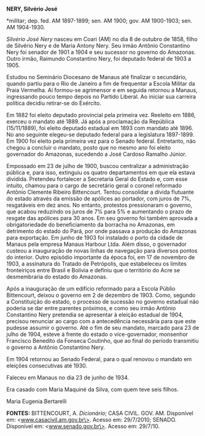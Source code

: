**NERY, Silvério José**

\*militar; dep. fed. AM 1897-1899; sen. AM 1900; gov. AM 1900-1903; sen.
AM 1904-1930.

*Silvério José Nery* nasceu em Coari (AM) no dia 8 de outubro de 1858,
filho de Silvério Nery e de Maria Antony Nery. Seu irmão Antônio
Constantino Nery foi senador de 1901 a 1904 e seu sucessor no governo do
Amazonas. Outro irmão, Raimundo Constantino Nery, foi deputado federal
de 1903 a 1905.

Estudou no Seminário Diocesano de Manaus até finalizar o secundário,
quando partiu para o Rio de Janeiro a fim de frequentar a Escola Militar
da Praia Vermelha. Aí formou-se agrimensor e em seguida retornou a
Manaus, ingressando pouco tempo depois no Partido Liberal. Ao iniciar
sua carreira política decidiu retirar-se do Exército.

Em 1882 foi eleito deputado provincial pela primeira vez. Reeleito em
1886, exerceu o mandato até 1889. Já após a proclamação da República
(15/11/1889), foi eleito deputado estadual em 1893 com mandato até 1896.
No ano seguinte elegeu-se deputado federal para a legislatura 1897-1899.
Em 1900 foi eleito pela primeira vez para o Senado federal. Entretanto,
não chegou a concluir o mandato, posto que no mesmo ano foi eleito
governador do Amazonas, sucedendo a José Cardoso Ramalho Júnior.

Empossado em 23 de julho de 1900, buscou centralizar a administração
pública e, para isso, extinguiu os quatro departamentos em que ela
estava dividida. Pretendeu fortalecer a Secretaria Geral do Estado e,
com esse intuito, chamou para o cargo de secretário geral o coronel
reformado Antônio Clemente Ribeiro Bittencourt. Tentou consolidar a
dívida flutuante do estado através da emissão de apólices ao portador,
com juros de 7%, resgatáveis em dez anos. No entanto, protestos
pressionaram o governo, que acabou reduzindo os juros de 7% para 5% e
aumentando o prazo de resgate das apólices para 30 anos. Em seu governo
foi também aprovada a obrigatoriedade do beneficiamento da borracha no
Amazonas, em detrimento do estado do Pará, por onde passava a produção
do Amazonas para exportação. Em junho de 1903 foi instalado o porto da
cidade de Manaus pela empresa Manaus Harbour Ltda. Além disso, o
governador custeou a inauguração de novas linhas de navegação para
diversos pontos do interior. Outro episódio importante da época foi, em
17 de novembro de 1903, a assinatura do Tratado de Petrópolis, que
estabeleceu os limites fronteiriços entre Brasil e Bolívia e definiu que
o território do Acre se desmembraria do estado do Amazonas.

Após a inauguração de um edifício reformado para a Escola Públio
Bittencourt, deixou o governo em 2 de dezembro de 1903. Como, segundo a
Constituição do estado, o processo de sucessão no governo estadual não
poderia se dar entre parentes próximos, e como seu irmão Antônio
Constantino Nery pretendia se apresentar à eleição estadual de 1904,
precisou renunciar ao cargo com a antecedência necessária para que este
pudesse assumir o governo. Até o fim de seu mandato, marcado para 23 de
julho de 1904, esteve à frente do estado o vice-governador, monsenhor
Francisco Benedito da Fonseca Coutinho, que ao final do período
transmitiu o governo a Antônio Constantino Nery.

Em 1904 retornou ao Senado Federal, para o qual renovou o mandato em
eleições consecutivas até 1930.

Faleceu em Manaus no dia 23 de junho de 1934.

Era casado com Maria Maquiné da Silva, com quem teve seis filhos.

Maria Eugenia Bertarelli

**FONTES:** BITTENCOURT, A. *Dicionário*; CASA CIVIL. GOV. AM.
Disponível em: \<www.casacivil.am.gov.br\>. Acesso em: 29/7/2010;
SENADO. Disponível em: \<www.senado.gov.br\>. Acesso em: 29/7/10.
